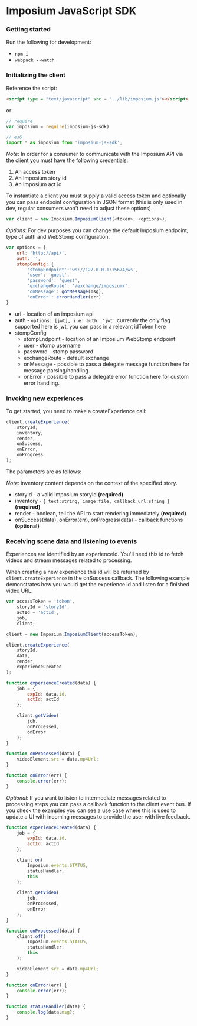 Imposium JavaScript SDK
====================================================

### Getting started

Run the following for development: 

* `npm i`
* `webpack --watch`


### Initializing the client

Reference the script:

```html
<script type = "text/javascript" src = "../lib/imposium.js"></script>
```

or

```javascript
// require
var imposium = require(imposium-js-sdk)

// es6 
import * as imposium from 'imposium-js-sdk';

```

_Note_: In order for a consumer to communicate with the Imposium API via the client you must have the following credentials: 

1. An access token
2. An Imposium story id
3. An Imposium act id

To instantiate a client you must supply a valid access token and optionally you can pass endpoint configuration in JSON format (this is only used in dev, regular consumers won't need to adjust these options).

```javascript
var client = new Imposium.ImposiumClient(<token>, <options>);
```

_Options_: For dev purposes you can change the default Imposium endpoint, type of auth and WebStomp configuration.

```javascript
var options = {
	url: 'http://api/',
	auth: '',
	stompConfig: {
		'stompEndpoint':'ws://127.0.0.1:15674/ws',
		'user': 'guest',
		'password': 'guest',
		'exchangeRoute': '/exchange/imposium/',
		'onMessage': gotMessage(msg),
		'onError': errorHandler(err)
}
```

* url - location of an imposium api
* auth - `options: [jwt], i.e: auth: 'jwt'` currently the only flag supported here is jwt, you can pass in a relevant idToken here
* stompConfig
	* stompEndpoint - location of an Imposium WebStomp endpoint
	* user - stomp username
	* password - stomp password
	* exchangeRoute - default exchange
	* onMessage - possible to pass a delegate message function here for message parsing/handling.
	* onError - possible to pass a delegate error function here for custom error handling.

### Invoking new experiences

To get started, you need to make a createExperience call: 

```javascript
client.createExperience(
	storyId, 
	inventory, 
	render, 
	onSuccess, 
	onError, 
	onProgress
);
```

The parameters are as follows: 

_Note_: inventory content depends on the context of the specified story. 

* storyId - a valid Imposium storyId **(required)**
* inventory - `{ text:string, image:file, callback_url:string }` **(required)**
* render - boolean, tell the API to start rendering immediately **(required)**
* onSuccess(data), onError(err), onProgress(data) - callback functions **(optional)**

### Receiving scene data and listening to events

Experiences are identified by an experienceId. You'll need this id to fetch videos and stream messages related to processing. 

When creating a new experience this id will be returned by `client.createExperience` in the onSuccess callback. The following example demonstrates how you would get the experience id and listen for a finished video URL. 

```javascript
var accessToken = 'token', 
	storyId = 'storyId', 
	actId = 'actId',
	job,
	client;

client = new Imposium.ImposiumClient(accessToken);

client.createExperience(
	storyId, 
	data, 
	render, 
	experienceCreated
);

function experienceCreated(data) {
	job = {
		expId: data.id,
		actId: actId
	};

	client.getVideo(
		job, 
		onProcessed, 
		onError
	);
}

function onProcessed(data) {
	videoElement.src = data.mp4Url;
}

function onError(err) {
	console.error(err);
}
```

_Optional_: If you want to listen to intermediate messages related to processing steps you can pass a callback function to the client event bus. If you check the examples you can see a use case where this is used to update a UI with incoming messages to provide the user with live feedback. 

```javascript
function experienceCreated(data) {
	job = {
		expId: data.id,
		actId: actId
	};

	client.on(
		Imposium.events.STATUS, 
		statusHandler, 
		this
	);

	client.getVideo(
		job, 
		onProcessed, 
		onError
	);
}

function onProcessed(data) {
	client.off(
		Imposium.events.STATUS, 
		statusHandler, 
		this
	);

	videoElement.src = data.mp4Url;
}

function onError(err) {
	console.error(err);
}

function statusHandler(data) {
	console.log(data.msg);
}
```